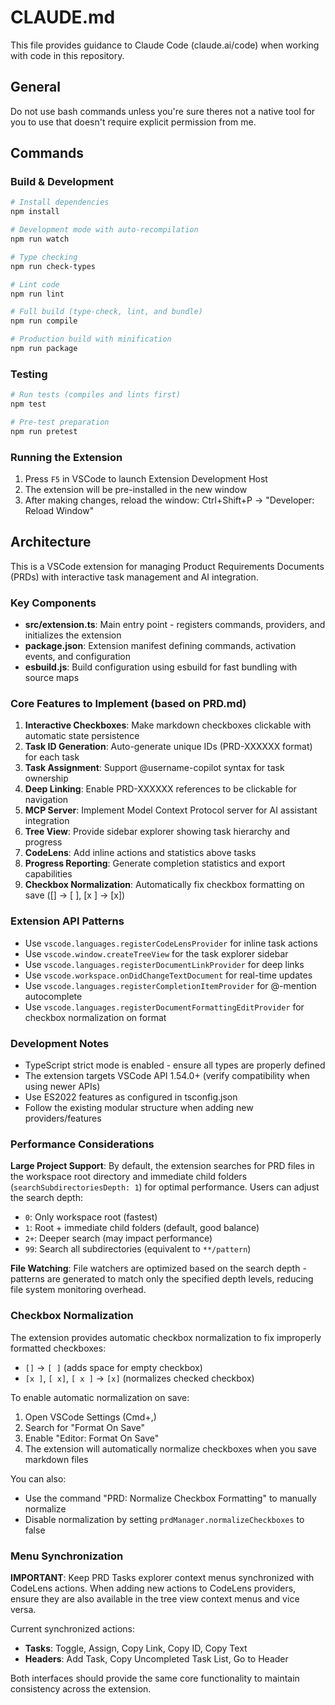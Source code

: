 # CLAUDE.md

This file provides guidance to Claude Code (claude.ai/code) when working with code in this repository.

## General

Do not use bash commands unless you're sure theres not a native tool for you to use that doesn't require explicit permission from me.

## Commands

### Build & Development

```bash
# Install dependencies
npm install

# Development mode with auto-recompilation
npm run watch

# Type checking
npm run check-types

# Lint code
npm run lint

# Full build (type-check, lint, and bundle)
npm run compile

# Production build with minification
npm run package
```

### Testing

```bash
# Run tests (compiles and lints first)
npm test

# Pre-test preparation
npm run pretest
```

### Running the Extension

1. Press `F5` in VSCode to launch Extension Development Host
2. The extension will be pre-installed in the new window
3. After making changes, reload the window: Ctrl+Shift+P → "Developer: Reload Window"

## Architecture

This is a VSCode extension for managing Product Requirements Documents (PRDs) with interactive task management and AI integration.

### Key Components

- **src/extension.ts**: Main entry point - registers commands, providers, and initializes the extension
- **package.json**: Extension manifest defining commands, activation events, and configuration
- **esbuild.js**: Build configuration using esbuild for fast bundling with source maps

### Core Features to Implement (based on PRD.md)

1. **Interactive Checkboxes**: Make markdown checkboxes clickable with automatic state persistence
2. **Task ID Generation**: Auto-generate unique IDs (PRD-XXXXXX format) for each task
3. **Task Assignment**: Support @username-copilot syntax for task ownership
4. **Deep Linking**: Enable PRD-XXXXXX references to be clickable for navigation
5. **MCP Server**: Implement Model Context Protocol server for AI assistant integration
6. **Tree View**: Provide sidebar explorer showing task hierarchy and progress
7. **CodeLens**: Add inline actions and statistics above tasks
8. **Progress Reporting**: Generate completion statistics and export capabilities
9. **Checkbox Normalization**: Automatically fix checkbox formatting on save ([] → [ ], [x ] → [x])

### Extension API Patterns

- Use `vscode.languages.registerCodeLensProvider` for inline task actions
- Use `vscode.window.createTreeView` for the task explorer sidebar
- Use `vscode.languages.registerDocumentLinkProvider` for deep links
- Use `vscode.workspace.onDidChangeTextDocument` for real-time updates
- Use `vscode.languages.registerCompletionItemProvider` for @-mention autocomplete
- Use `vscode.languages.registerDocumentFormattingEditProvider` for checkbox normalization on format

### Development Notes

- TypeScript strict mode is enabled - ensure all types are properly defined
- The extension targets VSCode API 1.54.0+ (verify compatibility when using newer APIs)
- Use ES2022 features as configured in tsconfig.json
- Follow the existing modular structure when adding new providers/features

### Performance Considerations

**Large Project Support**: By default, the extension searches for PRD files in the workspace root directory and immediate child folders (`searchSubdirectoriesDepth: 1`) for optimal performance. Users can adjust the search depth:
- `0`: Only workspace root (fastest)
- `1`: Root + immediate child folders (default, good balance)
- `2+`: Deeper search (may impact performance)
- `99`: Search all subdirectories (equivalent to `**/pattern`)

**File Watching**: File watchers are optimized based on the search depth - patterns are generated to match only the specified depth levels, reducing file system monitoring overhead.

### Checkbox Normalization

The extension provides automatic checkbox normalization to fix improperly formatted checkboxes:

- `[]` → `[ ]` (adds space for empty checkbox)
- `[x ]`, `[ x]`, `[ x ]` → `[x]` (normalizes checked checkbox)

To enable automatic normalization on save:

1. Open VSCode Settings (Cmd+,)
2. Search for "Format On Save"
3. Enable "Editor: Format On Save"
4. The extension will automatically normalize checkboxes when you save markdown files

You can also:

- Use the command "PRD: Normalize Checkbox Formatting" to manually normalize
- Disable normalization by setting `prdManager.normalizeCheckboxes` to false

### Menu Synchronization

**IMPORTANT**: Keep PRD Tasks explorer context menus synchronized with CodeLens actions. When adding new actions to CodeLens providers, ensure they are also available in the tree view context menus and vice versa.

Current synchronized actions:

- **Tasks**: Toggle, Assign, Copy Link, Copy ID, Copy Text
- **Headers**: Add Task, Copy Uncompleted Task List, Go to Header

Both interfaces should provide the same core functionality to maintain consistency across the extension.
